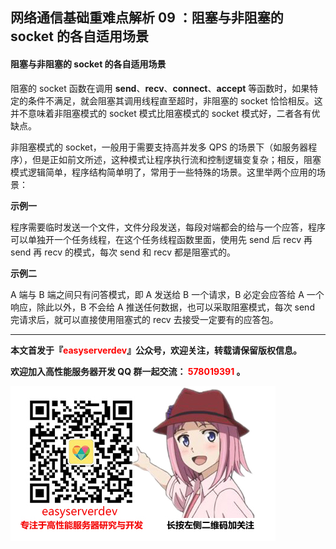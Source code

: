 ## 网络通信基础重难点解析 09 ：阻塞与非阻塞的 socket 的各自适用场景



#### 阻塞与非阻塞的 socket 的各自适用场景

阻塞的 socket 函数在调用 **send**、**recv**、**connect**、**accept** 等函数时，如果特定的条件不满足，就会阻塞其调用线程直至超时，非阻塞的 socket 恰恰相反。这并不意味着非阻塞模式的 socket 模式比阻塞模式的 socket 模式好，二者各有优缺点。

非阻塞模式的 socket，一般用于需要支持高并发多 QPS 的场景下（如服务器程序），但是正如前文所述，这种模式让程序执行流和控制逻辑变复杂；相反，阻塞模式逻辑简单，程序结构简单明了，常用于一些特殊的场景。这里举两个应用的场景：

**示例一**

程序需要临时发送一个文件，文件分段发送，每段对端都会的给与一个应答，程序可以单独开一个任务线程，在这个任务线程函数里面，使用先 send 后 recv 再 send 再 recv 的模式，每次 send 和 recv 都是阻塞式的。

**示例二**

A 端与 B 端之间只有问答模式，即 A 发送给 B 一个请求，B 必定会应答给 A 一个响应，除此以外，B 不会给 A 推送任何数据，也可以采取阻塞模式，每次 send 完请求后，就可以直接使用阻塞式的 recv 去接受一定要有的应答包。







------

**本文首发于『<font color=red>easyserverdev</font>』公众号，欢迎关注，转载请保留版权信息。**

**欢迎加入高性能服务器开发 QQ 群一起交流：<font color=red> 578019391 </font>。**

![微信扫码关注](diagrams\articlelogo.jpg)